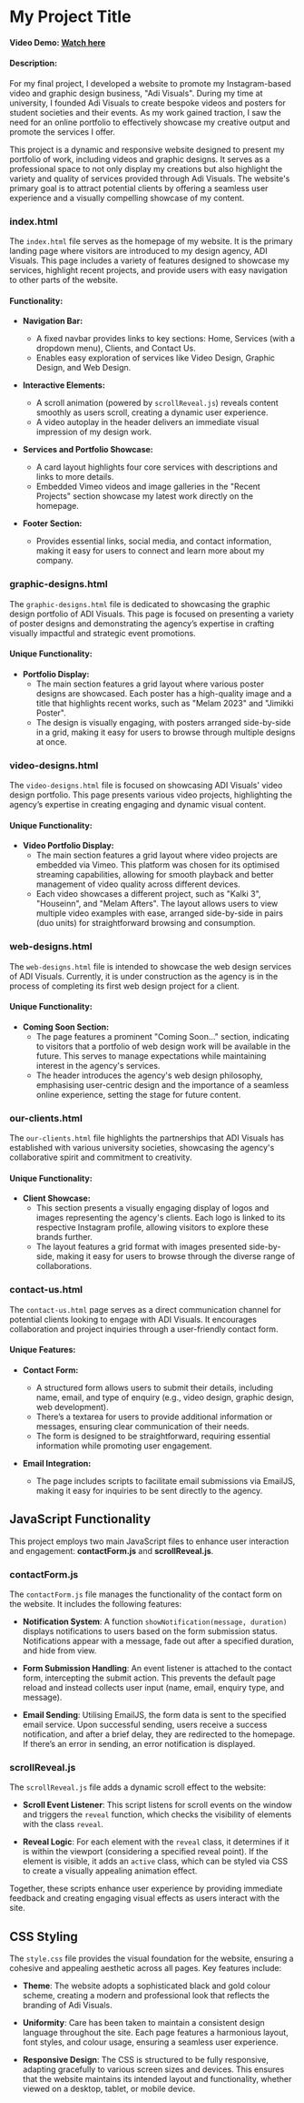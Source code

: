 # My Project Title
#### Video Demo: [Watch here](https://youtu.be/BlN6-cuSdwY)
#### Description:

For my final project, I developed a website to promote my Instagram-based video and graphic design business, "Adi Visuals". During my time at university, I founded Adi Visuals to create bespoke videos and posters for student societies and their events. As my work gained traction, I saw the need for an online portfolio to effectively showcase my creative output and promote the services I offer.

This project is a dynamic and responsive website designed to present my portfolio of work, including videos and graphic designs. It serves as a professional space to not only display my creations but also highlight the variety and quality of services provided through Adi Visuals. The website's primary goal is to attract potential clients by offering a seamless user experience and a visually compelling showcase of my content.


### index.html
The `index.html` file serves as the homepage of my website. It is the primary landing page where visitors are introduced to my design agency, ADI Visuals. This page includes a variety of features designed to showcase my services, highlight recent projects, and provide users with easy navigation to other parts of the website. 

#### Functionality:
- **Navigation Bar:**
  - A fixed navbar provides links to key sections: Home, Services (with a dropdown menu), Clients, and Contact Us.
  - Enables easy exploration of services like Video Design, Graphic Design, and Web Design.

- **Interactive Elements:**
  - A scroll animation (powered by `scrollReveal.js`) reveals content smoothly as users scroll, creating a dynamic user experience.
  - A video autoplay in the header delivers an immediate visual impression of my design work.

- **Services and Portfolio Showcase:**
  - A card layout highlights four core services with descriptions and links to more details.
  - Embedded Vimeo videos and image galleries in the "Recent Projects" section showcase my latest work directly on the homepage.

- **Footer Section:**
  - Provides essential links, social media, and contact information, making it easy for users to connect and learn more about my company.

### graphic-designs.html
The `graphic-designs.html` file is dedicated to showcasing the graphic design portfolio of ADI Visuals. This page is focused on presenting a variety of poster designs and demonstrating the agency’s expertise in crafting visually impactful and strategic event promotions.

#### Unique Functionality:
- **Portfolio Display:**
  - The main section features a grid layout where various poster designs are showcased. Each poster has a high-quality image and a title that highlights recent works, such as "Melam 2023" and "Jimikki Poster".
  - The design is visually engaging, with posters arranged side-by-side in a grid, making it easy for users to browse through multiple designs at once.

### video-designs.html
The `video-designs.html` file is focused on showcasing ADI Visuals' video design portfolio. This page presents various video projects, highlighting the agency’s expertise in creating engaging and dynamic visual content.

#### Unique Functionality:
- **Video Portfolio Display:**
  - The main section features a grid layout where video projects are embedded via Vimeo. This platform was chosen for its optimised streaming capabilities, allowing for smooth playback and better management of video quality across different devices.
  - Each video showcases a different project, such as "Kalki 3", "Houseinn", and "Melam Afters". The layout allows users to view multiple video examples with ease, arranged side-by-side in pairs (duo units) for straightforward browsing and consumption.

### web-designs.html
The `web-designs.html` file is intended to showcase the web design services of ADI Visuals. Currently, it is under construction as the agency is in the process of completing its first web design project for a client.

#### Unique Functionality:
- **Coming Soon Section:**
  - The page features a prominent "Coming Soon..." section, indicating to visitors that a portfolio of web design work will be available in the future. This serves to manage expectations while maintaining interest in the agency's services.
  - The header introduces the agency's web design philosophy, emphasising user-centric design and the importance of a seamless online experience, setting the stage for future content.

### our-clients.html
The `our-clients.html` file highlights the partnerships that ADI Visuals has established with various university societies, showcasing the agency's collaborative spirit and commitment to creativity.

#### Unique Functionality:
- **Client Showcase:**
  - This section presents a visually engaging display of logos and images representing the agency's clients. Each logo is linked to its respective Instagram profile, allowing visitors to explore these brands further.
  - The layout features a grid format with images presented side-by-side, making it easy for users to browse through the diverse range of collaborations.

### contact-us.html
The `contact-us.html` page serves as a direct communication channel for potential clients looking to engage with ADI Visuals. It encourages collaboration and project inquiries through a user-friendly contact form.

#### Unique Features:
- **Contact Form:**
  - A structured form allows users to submit their details, including name, email, and type of enquiry (e.g., video design, graphic design, web development).
  - There’s a textarea for users to provide additional information or messages, ensuring clear communication of their needs.
  - The form is designed to be straightforward, requiring essential information while promoting user engagement.

- **Email Integration:**
  - The page includes scripts to facilitate email submissions via EmailJS, making it easy for inquiries to be sent directly to the agency.

## JavaScript Functionality

This project employs two main JavaScript files to enhance user interaction and engagement: **contactForm.js** and **scrollReveal.js**.

### contactForm.js

The `contactForm.js` file manages the functionality of the contact form on the website. It includes the following features:

- **Notification System**: A function `showNotification(message, duration)` displays notifications to users based on the form submission status. Notifications appear with a message, fade out after a specified duration, and hide from view.

- **Form Submission Handling**: An event listener is attached to the contact form, intercepting the submit action. This prevents the default page reload and instead collects user input (name, email, enquiry type, and message).

- **Email Sending**: Utilising EmailJS, the form data is sent to the specified email service. Upon successful sending, users receive a success notification, and after a brief delay, they are redirected to the homepage. If there’s an error in sending, an error notification is displayed.

### scrollReveal.js

The `scrollReveal.js` file adds a dynamic scroll effect to the website:

- **Scroll Event Listener**: This script listens for scroll events on the window and triggers the `reveal` function, which checks the visibility of elements with the class `reveal`.

- **Reveal Logic**: For each element with the `reveal` class, it determines if it is within the viewport (considering a specified reveal point). If the element is visible, it adds an `active` class, which can be styled via CSS to create a visually appealing animation effect.

Together, these scripts enhance user experience by providing immediate feedback and creating engaging visual effects as users interact with the site.

## CSS Styling

The `style.css` file provides the visual foundation for the website, ensuring a cohesive and appealing aesthetic across all pages. Key features include:

- **Theme**: The website adopts a sophisticated black and gold colour scheme, creating a modern and professional look that reflects the branding of Adi Visuals.

- **Uniformity**: Care has been taken to maintain a consistent design language throughout the site. Each page features a harmonious layout, font styles, and colour usage, ensuring a seamless user experience.

- **Responsive Design**: The CSS is structured to be fully responsive, adapting gracefully to various screen sizes and devices. This ensures that the website maintains its intended layout and functionality, whether viewed on a desktop, tablet, or mobile device.
